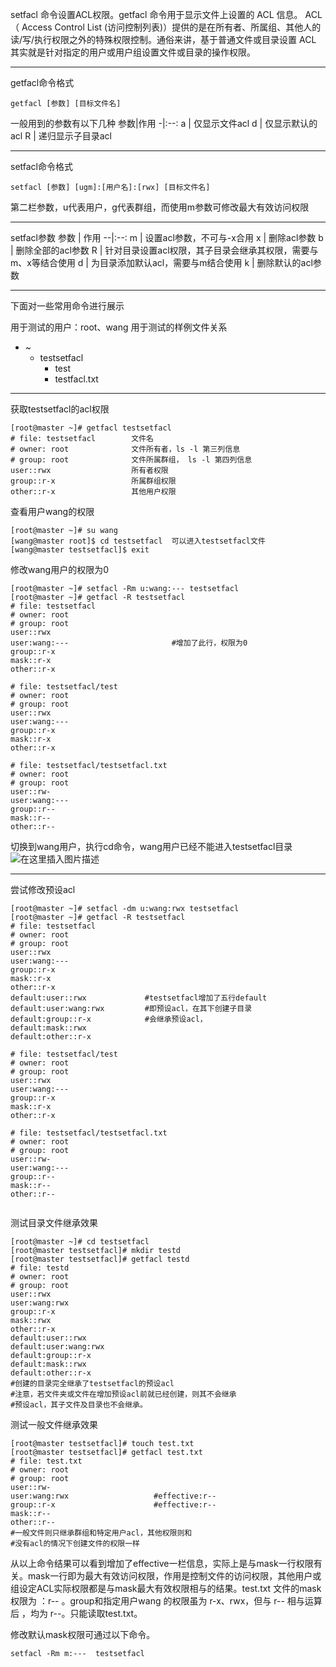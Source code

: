 ﻿setfacl 命令设置ACL权限。getfacl 命令用于显示文件上设置的 ACL 信息。
ACL（ Access Control List (访问控制列表)）提供的是在所有者、所属组、其他人的读/写/执行权限之外的特殊权限控制。通俗来讲，基于普通文件或目录设置 ACL 其实就是针对指定的用户或用户组设置文件或目录的操作权限。
***
getfacl命令格式 

```
getfacl [参数] [目标文件名]
```
一般用到的参数有以下几种
参数|作用
-|:--:
a | 仅显示文件acl
d | 仅显示默认的acl
R | 递归显示子目录acl
***

setfacl命令格式
```
setfacl [参数] [ugm]:[用户名]:[rwx] [目标文件名]
```
第二栏参数，u代表用户，g代表群组，而使用m参数可修改最大有效访问权限
***
setfacl参数
参数 | 作用
--|:--:
 m | 设置acl参数，不可与-x合用
 x | 删除acl参数
b | 删除全部的acl参数
R | 针对目录设置acl权限，其子目录会继承其权限，需要与m、x等结合使用
d | 为目录添加默认acl，需要与m结合使用
k | 删除默认的acl参数

***
 下面对一些常用命令进行展示
 
 用于测试的用户：root、wang
 用于测试的样例文件关系
 + ~
   + testsetfacl
     + test
     + testfacl.txt
***
获取testsetfacl的acl权限
```
[root@master ~]# getfacl testsetfacl
# file: testsetfacl        文件名
# owner: root              文件所有者，ls -l 第三列信息
# group: root              文件所属群组， ls -l 第四列信息
user::rwx                  所有者权限
group::r-x                 所属群组权限
other::r-x	               其他用户权限
```
查看用户wang的权限
```
[root@master ~]# su wang
[wang@master root]$ cd testsetfacl  可以进入testsetfacl文件
[wang@master testsetfacl]$ exit
```
修改wang用户的权限为0
```
[root@master ~]# setfacl -Rm u:wang:--- testsetfacl
[root@master ~]# getfacl -R testsetfacl
# file: testsetfacl
# owner: root
# group: root
user::rwx
user:wang:---                       #增加了此行，权限为0
group::r-x
mask::r-x
other::r-x

# file: testsetfacl/test
# owner: root
# group: root
user::rwx
user:wang:---
group::r-x
mask::r-x
other::r-x

# file: testsetfacl/testsetfacl.txt
# owner: root
# group: root
user::rw-
user:wang:---
group::r--
mask::r--
other::r--

```
切换到wang用户，执行cd命令，wang用户已经不能进入testsetfacl目录
![在这里插入图片描述](https://img-blog.csdnimg.cn/20190408233454366.png)
***
尝试修改预设acl

```
[root@master ~]# setfacl -dm u:wang:rwx testsetfacl
[root@master ~]# getfacl -R testsetfacl
# file: testsetfacl
# owner: root
# group: root
user::rwx
user:wang:---
group::r-x
mask::r-x
other::r-x
default:user::rwx             #testsetfacl增加了五行default
default:user:wang:rwx         #即预设acl，在其下创建子目录
default:group::r-x            #会继承预设acl，
default:mask::rwx
default:other::r-x

# file: testsetfacl/test
# owner: root
# group: root
user::rwx
user:wang:---
group::r-x
mask::r-x
other::r-x

# file: testsetfacl/testsetfacl.txt
# owner: root
# group: root
user::rw-
user:wang:---
group::r--
mask::r--
other::r--


```

测试目录文件继承效果
```
[root@master ~]# cd testsetfacl
[root@master testsetfacl]# mkdir testd
[root@master testsetfacl]# getfacl testd
# file: testd
# owner: root
# group: root
user::rwx
user:wang:rwx
group::r-x
mask::rwx
other::r-x
default:user::rwx
default:user:wang:rwx
default:group::r-x
default:mask::rwx
default:other::r-x
#创建的目录完全继承了testsetfacl的预设acl
#注意，若文件夹或文件在增加预设acl前就已经创建，则其不会继承
#预设acl，其子文件及目录也不会继承。
```
测试一般文件继承效果

```
[root@master testsetfacl]# touch test.txt
[root@master testsetfacl]# getfacl test.txt
# file: test.txt
# owner: root
# group: root
user::rw-
user:wang:rwx                   #effective:r--
group::r-x                      #effective:r--
mask::r--
other::r--
#一般文件则只继承群组和特定用户acl，其他权限则和
#没有acl的情况下创建文件的权限一样
```

从以上命令结果可以看到增加了effective一栏信息，实际上是与mask一行权限有关。mask一行即为最大有效访问权限，作用是控制文件的访问权限，其他用户或组设定ACL实际权限都是与mask最大有效权限相与的结果。test.txt 文件的mask权限为 ：r-- 。group和指定用户wang 的权限虽为 r-x、rwx，但与 r-- 相与运算后 ，均为 r--。只能读取test.txt。

修改默认mask权限可通过以下命令。

```
setfacl -Rm m:---  testsetfacl
```

